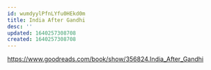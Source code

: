 ```yaml
---
id: wumdyylPfnLYfu0HEkd0m
title: India After Gandhi
desc: ''
updated: 1640257308708
created: 1640257308708
---
```


https://www.goodreads.com/book/show/356824.India_After_Gandhi
